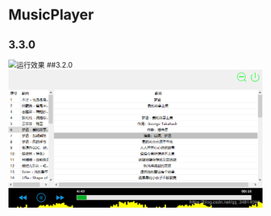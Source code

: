 # MusicPlayer
## 3.3.0
![运行效果](https://github.com/guidestars/images/blob/master/20191227155722827.png)
##3.2.0  
![运行效果](https://github.com/guidestars/images/blob/master/20191224155722827.png)
